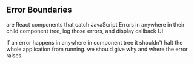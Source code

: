 ## Error Boundaries
are React components that catch JavaScript Errors in anywhere in their child 
component tree, log those errors, and display callback UI

If an error happens in anywhere in component tree it shouldn't halt the whole application from
running. we should give why and where the error raises.